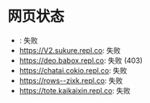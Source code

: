 # 网页状态
- : 失败
- https://V2.sukure.repl.co: 失败
- https://deo.babox.repl.co: 失败 (403)
- https://chatai.cokio.repl.co: 失败
- https://rows--zixk.repl.co: 失败
- https://tote.kaikaixin.repl.co: 失败
